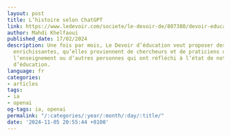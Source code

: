 ```yaml
---
layout: post
title: L’histoire selon ChatGPT
link: https://www.ledevoir.com/societe/le-devoir-de/807380/devoir-education-histoire-selon-chatgpt
author: Mahdi Khelfaoui
published_date: 17/02/2024
description: Une fois par mois, Le Devoir d’éducation veut proposer des contributions
  enrichissantes, qu’elles proviennent de chercheurs et de praticiens du milieu de
  l’enseignement ou d’autres personnes qui ont réfléchi à l’état de notre système
  d’éducation.
language: fr
categories:
- articles
tags:
- ia
- openai
og-tags: ia, openai
permalink: "/:categories/:year/:month/:day/:title/"
date: '2024-11-05 20:55:44 +0100'
---
```

